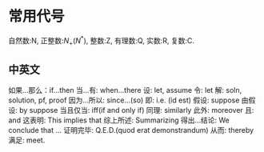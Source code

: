 # 常用代号

自然数:N, 正整数:$N_+(N^*)$, 整数:Z, 有理数:Q, 实数:R, 复数:C.

## 中英文

如果...那么：if...then
当...有: when...there
设: let, assume
令: let
解: soln, solution, pf, proof
因为...所以: since...(so)
即: i.e. (id est)
假设: suppose
由假设: by suppose
当且仅当: iff(if and only if)
同理: similarly
此外: moreover
且: and
这表明: This implies that
综上所述: Summarizing
得出...结论: We conclude that ...
证明完毕: Q.E.D.(quod erat demonstrandum)
从而: thereby
满足: meet.
